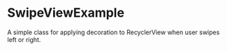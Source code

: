 # SwipeViewExample
A simple class for applying decoration to RecyclerView when user swipes left or right.
